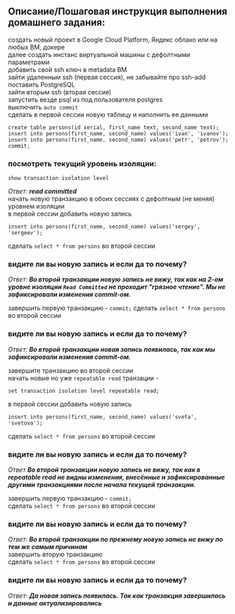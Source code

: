 ## **Описание/Пошаговая инструкция выполнения домашнего задания:**
создать новый проект в Google Cloud Platform, Яндекс облако или на любых ВМ, докере</br>
далее создать инстанс виртуальной машины с дефолтными параметрами</br>
добавить свой ssh ключ в metadata ВМ</br>
зайти удаленным ssh (первая сессия), не забывайте про ssh-add</br>
поставить PostgreSQL</br>
зайти вторым ssh (вторая сессия)</br>
запустить везде psql из под пользователя postgres</br>
выключить `auto commit`</br>
сделать в первой сессии новую таблицу и наполнить ее данными 
```postgres 
create table persons(id serial, first_name text, second_name text); 
insert into persons(first_name, second_name) values('ivan', 'ivanov'); 
insert into persons(first_name, second_name) values('petr', 'petrov'); commit;
```
### **посмотреть текущий уровень изоляции:**
```postgres
show transaction isolation level
```
*Ответ:*  ***read committed*** </br>
начать новую транзакцию в обоих сессиях с дефолтным (не меняя) уровнем изоляции</br>
в первой сессии добавить новую запись

```postgres 
insert into persons(first_name, second_name) values('sergey', 'sergeev');
```
сделать `select * from persons` во второй сессии
### **видите ли вы новую запись и если да то почему?**
*Ответ:* ***Во второй транзакции новую запись не вижу, так как на 2-ом уровне изоляции `Read Committed` не проходит "грязное чтение". Мы не зафиксировали изменения commit-ом.*** </br>

завершить первую транзакцию - `commit;`
сделать `select * from persons` во второй сессии

### **видите ли вы новую запись и если да то почему?**
*Ответ:* ***Во второй транзакции новая запись появилась, так как мы зафиксировали изменения commit-ом.***</br>

завершите транзакцию во второй сессии</br>
начать новые но уже `repeatable read` транзации - 
```postgres
set transaction isolation level repeatable read;
```
в первой сессии добавить новую запись 
```postgres
insert into persons(first_name, second_name) values('sveta', 'svetova');
```
сделать `select * from persons` во второй сессии
### **видите ли вы новую запись и если да то почему?**
*Ответ* ***Во второй транзакции новую запись не вижу, так как в repeatable read не видны изменения, внесённые и зафиксированные другими транзакциями после начала текущей транзакции.*** </br>

завершить первую транзакцию - `commit;` </br>
сделать `select * from persons` во второй сессии
### **видите ли вы новую запись и если да то почему?**
*Ответ:*  ***Во второй транзакции по прежнему новую запись не вижу по тем же самым причинам*** </br>
завершить вторую транзакцию</br>
сделать `select * from persons` во второй сессии
### **видите ли вы новую запись и если да то почему?** 
*Ответ:* ***Да новая запись появилась. Так как транзакция завершилась и данные актуализировались***